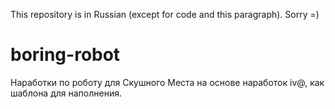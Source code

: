 This repository is in Russian (except for code and this paragraph). Sorry =)


# boring-robot

Наработки по роботу для Скушного Места на основе наработок iv@, как шаблона для наполнения.

